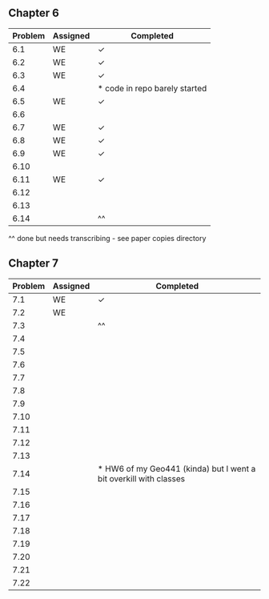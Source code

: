 ## Chapter 6      
| Problem | Assigned | Completed |
|---------|----------|-----------|
| 6.1     | WE       | ✓         |
| 6.2     | WE       | ✓         |
| 6.3     | WE       | ✓         |
| 6.4     |          | * code in repo barely started 
| 6.5     | WE       | ✓         |
| 6.6     |          |           |
| 6.7     | WE       | ✓         |
| 6.8     | WE       | ✓         |
| 6.9     | WE       | ✓         |
| 6.10     |          |           |
| 6.11     | WE       | ✓         |
| 6.12     |          |           |
| 6.13     |          |           |
| 6.14     |          | ^^        |

^^ done but needs transcribing - see paper copies directory

## Chapter 7
| Problem | Assigned | Completed |
|---------|----------|-----------|
| 7.1     | WE       | ✓         |
| 7.2     | WE       |           |
| 7.3     |          | ^^        |
| 7.4     |          |           |
| 7.5     |          |           |
| 7.6     |          |           |
| 7.7     |          |           |
| 7.8     |          |           |
| 7.9     |          |           |
| 7.10     |          |           |
| 7.11     |          |           |
| 7.12     |          |           |
| 7.13     |          |           |
| 7.14     |          | * HW6 of my Geo441 (kinda) but I went a bit overkill with classes  |
| 7.15     |          |           |
| 7.16     |          |           |
| 7.17     |          |           |
| 7.18     |          |           |
| 7.19     |          |           |
| 7.20     |          |           |
| 7.21     |          |           |
| 7.22     |          |           |


